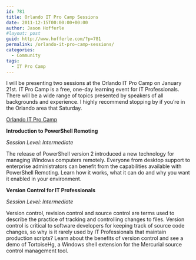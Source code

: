 ```yaml
---
id: 781
title: Orlando IT Pro Camp Sessions
date: 2011-12-15T00:00:00+00:00
author: Jason Hofferle
#layout: post
guid: http://www.hofferle.com/?p=781
permalink: /orlando-it-pro-camp-sessions/
categories:
  - Community
tags:
  - IT Pro Camp
---
```

I will be presenting two sessions at the Orlando IT Pro Camp on January 21st. IT Pro Camp is a free, one-day learning event for IT Professionals. There will be a wide range of topics presented by speakers of all backgrounds and experience. I highly recommend stopping by if you&#8217;re in the Orlando area that Saturday.

[Orlando IT Pro Camp](http://itprocamp.com/orlando/ "Orlando IT Pro Camp")

**Introduction to PowerShell Remoting**
  
_Session Level: Intermediate_
  
The release of PowerShell version 2 introduced a new technology for managing Windows computers remotely. Everyone from desktop support to enterprise administrators can benefit from the capabilities available with PowerShell Remoting. Learn how it works, what it can do and why you want it enabled in your environment.

**Version Control for IT Professionals**
  
_Session Level: Intermediate_
  
Version control, revision control and source control are terms used to describe the practice of tracking and controlling changes to files. Version control is critical to software developers for keeping track of source code changes, so why is it rarely used by IT Professionals that maintain production scripts? Learn about the benefits of version control and see a demo of TortoiseHg, a Windows shell extension for the Mercurial source control management tool.